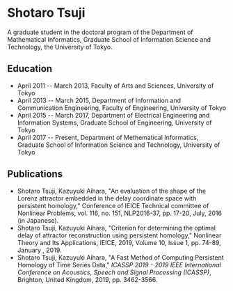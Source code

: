# Shotaro Tsuji

A graduate student in the doctoral program of the Department of Mathematical Informatics, Graduate School of Information Science and Technology, the University of Tokyo.

## Education

- April 2011 -- March 2013, Faculty of Arts and Sciences, University of Tokyo
- April 2013 -- March 2015, Department of Information and Communication Engineering, Faculty of Engineering, University of Tokyo
- April 2015 -- March 2017, Department of Electrical Engineering and Information Systems, Graduate School of Engineering, University of Tokyo
- April 2017 -- Present, Department of Methematical Informatics, Graduate School of Information Science and Technology, University of Tokyo

## Publications

- Shotaro Tsuji, Kazuyuki Aihara, "An evaluation of the shape of the Lorenz attractor embedded in the delay coordinate space with persistent homology," Conference of IEICE Technical committee of Nonlinear Problems, vol. 116, no. 151, NLP2016-37, pp. 17-20, July, 2016 (in Japanese).
- Shotaro Tsuji, Kazuyuki Aihara, "Criterion for determining the optimal delay of attractor reconstruction using persistent homology," Nonlinear Theory and Its Applications, IEICE, 2019, Volume 10, Issue 1, pp. 74-89, January , 2019.
- Shotaro Tsuji, Kazuyuki Aihara, "A Fast Method of Computing Persistent Homology of Time Series Data," *ICASSP 2019 - 2019 IEEE International Conference on Acoustics, Speech and Signal Processing (ICASSP)*, Brighton, United Kingdom, 2019, pp. 3462-3566.
